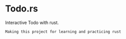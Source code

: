 # Todo.rs

Interactive Todo with rust. 



```
Making this project for learning and practicing rust 
```